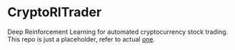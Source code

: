 # CryptoRlTrader

Deep Reinforcement Learning for automated cryptocurrency stock trading. This repo is just a placeholder, refer to actual [one](https://bitbucket.org/cankocagil/cryptorltrader/src/master/).
